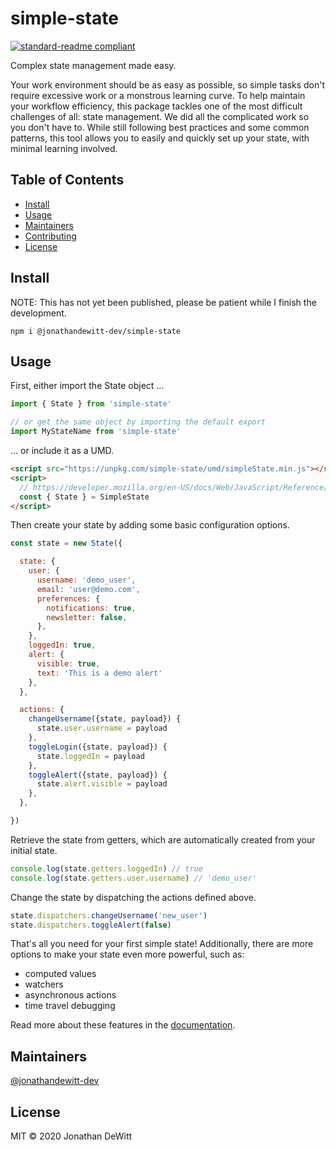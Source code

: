 # simple-state

[![standard-readme compliant](https://img.shields.io/badge/standard--readme-OK-green.svg?style=flat-square)](https://github.com/RichardLitt/standard-readme)

Complex state management made easy.

Your work environment should be as easy as possible, so simple tasks don't require excessive work or a monstrous learning curve.  To help maintain your workflow efficiency, this package tackles one of the most difficult challenges of all: state management.  We did all the complicated work so you don't have to.  While still following best practices and some common patterns, this tool allows you to easily and quickly set up your state, with minimal learning involved.

## Table of Contents

- [Install](#install)
- [Usage](#usage)
- [Maintainers](#maintainers)
- [Contributing](#contributing)
- [License](#license)

## Install

NOTE: This has not yet been published, please be patient while I finish the development.

```
npm i @jonathandewitt-dev/simple-state
```

## Usage

First, either import the State object ...
```js
import { State } from 'simple-state'

// or get the same object by importing the default export
import MyStateName from 'simple-state'
```
... or include it as a UMD.
```html
<script src="https://unpkg.com/simple-state/umd/simpleState.min.js"></script>
<script>
  // https://developer.mozilla.org/en-US/docs/Web/JavaScript/Reference/Operators/Destructuring_assignment#Object_destructuring
  const { State } = SimpleState
</script>
```

Then create your state by adding some basic configuration options.
```js
const state = new State({

  state: {
    user: {
      username: 'demo_user',
      email: 'user@demo.com',
      preferences: {
        notifications: true,
        newsletter: false,
      },
    },
    loggedIn: true,
    alert: {
      visible: true,
      text: 'This is a demo alert'
    },
  },

  actions: {
    changeUsername({state, payload}) {
      state.user.username = payload
    },
    toggleLogin({state, payload}) {
      state.loggedIn = payload
    },
    toggleAlert({state, payload}) {
      state.alert.visible = payload
    },
  },

})
```

Retrieve the state from getters, which are automatically created from your initial state.
```js
console.log(state.getters.loggedIn) // true
console.log(state.getters.user.username) // 'demo_user'
```

Change the state by dispatching the actions defined above.
```js
state.dispatchers.changeUsername('new_user')
state.dispatchers.toggleAlert(false)
```

That's all you need for your first simple state!  Additionally, there are more options to make your state even more powerful, such as:
 * computed values
 * watchers
 * asynchronous actions
 * time travel debugging

Read more about these features in the [documentation](https://github.com/jonathandewitt-dev/simple-state/wiki).

## Maintainers

[@jonathandewitt-dev](https://github.com/jonathandewitt-dev)

## License

MIT © 2020 Jonathan DeWitt
